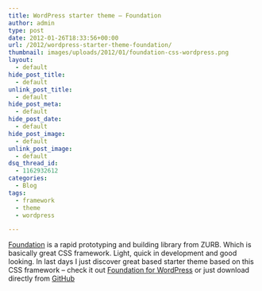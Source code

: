 ```yaml
---
title: WordPress starter theme – Foundation
author: admin
type: post
date: 2012-01-26T18:33:56+00:00
url: /2012/wordpress-starter-theme-foundation/
thumbnail: images/uploads/2012/01/foundation-css-wordpress.png
layout:
  - default
hide_post_title:
  - default
unlink_post_title:
  - default
hide_post_meta:
  - default
hide_post_date:
  - default
hide_post_image:
  - default
unlink_post_image:
  - default
dsq_thread_id:
  - 1162932612
categories:
  - Blog
tags:
  - framework
  - theme
  - wordpress

---
```

[Foundation](http://foundation.zurb.com/) is a rapid prototyping and building library from ZURB. Which is basically great CSS framework. Light, quick in development and good looking. In last days I just discover great based starter theme based on this CSS framework &#8211; check it out [Foundation for WordPress](http://fwp.drewsymo.com/) or just download directly from [GitHub](https://github.com/drewsymo/Foundation)